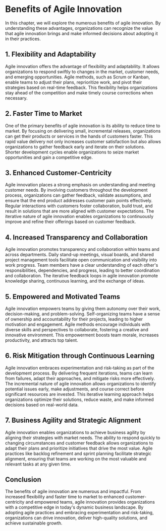 Benefits of Agile Innovation
=====================================

In this chapter, we will explore the numerous benefits of agile innovation. By understanding these advantages, organizations can recognize the value that agile innovation brings and make informed decisions about adopting it in their practices.

1\. Flexibility and Adaptability
-------------------------------

Agile innovation offers the advantage of flexibility and adaptability. It allows organizations to respond swiftly to changes in the market, customer needs, and emerging opportunities. Agile methods, such as Scrum or Kanban, enable teams to adjust their plans, reprioritize work, and pivot their strategies based on real-time feedback. This flexibility helps organizations stay ahead of the competition and make timely course corrections when necessary.

2\. Faster Time to Market
------------------------

One of the primary benefits of agile innovation is its ability to reduce time to market. By focusing on delivering small, incremental releases, organizations can get their products or services in the hands of customers faster. This rapid value delivery not only increases customer satisfaction but also allows organizations to gather feedback early and iterate on their solutions. Shorter development cycles enable organizations to seize market opportunities and gain a competitive edge.

3\. Enhanced Customer-Centricity
-------------------------------

Agile innovation places a strong emphasis on understanding and meeting customer needs. By involving customers throughout the development process, organizations can gather feedback, validate assumptions, and ensure that the end product addresses customer pain points effectively. Regular interactions with customers foster collaboration, build trust, and result in solutions that are more aligned with customer expectations. The iterative nature of agile innovation enables organizations to continuously improve and refine their offerings based on customer feedback.

4\. Increased Transparency and Collaboration
-------------------------------------------

Agile innovation promotes transparency and collaboration within teams and across departments. Daily stand-up meetings, visual boards, and shared project management tools facilitate open communication and visibility into work progress. Team members have a clear understanding of each other's responsibilities, dependencies, and progress, leading to better coordination and collaboration. The iterative feedback loops in agile innovation promote knowledge sharing, continuous learning, and the exchange of ideas.

5\. Empowered and Motivated Teams
--------------------------------

Agile innovation empowers teams by giving them autonomy over their work, decision-making, and problem-solving. Self-organizing teams have a sense of ownership and accountability for their projects, leading to higher motivation and engagement. Agile methods encourage individuals with diverse skills and perspectives to collaborate, fostering a creative and innovative environment. This empowerment boosts team morale, increases productivity, and attracts top talent.

6\. Risk Mitigation through Continuous Learning
----------------------------------------------

Agile innovation embraces experimentation and risk-taking as part of the development process. By delivering frequent iterations, teams can learn from failures, adapt their approaches, and mitigate risks more effectively. The incremental nature of agile innovation allows organizations to identify potential issues early, make adjustments, and course correct before significant resources are invested. This iterative learning approach helps organizations optimize their solutions, reduce waste, and make informed decisions based on real-world data.

7\. Business Agility and Strategic Alignment
-------------------------------------------

Agile innovation enables organizations to achieve business agility by aligning their strategies with market needs. The ability to respond quickly to changing circumstances and customer feedback allows organizations to adapt their plans and prioritize initiatives that drive the most value. Agile practices like backlog refinement and sprint planning facilitate strategic alignment, ensuring that teams are working on the most valuable and relevant tasks at any given time.

Conclusion
----------

The benefits of agile innovation are numerous and impactful. From increased flexibility and faster time to market to enhanced customer-centricity and empowered teams, agile innovation provides organizations with a competitive edge in today's dynamic business landscape. By adopting agile practices and embracing experimentation and risk-taking, organizations can drive innovation, deliver high-quality solutions, and achieve sustainable growth.
